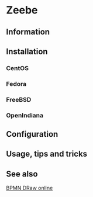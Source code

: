 # Zeebe

## Information

## Installation

### CentOS

### Fedora

### FreeBSD

### OpenIndiana

## Configuration

## Usage, tips and tricks

## See also

[BPMN DRaw online](https://demo.bpmn.io/new)
